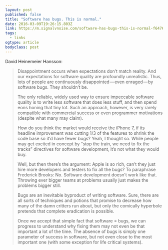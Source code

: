 ```yaml
---
layout: post 
published: false 
title: "Software has bugs. This is normal." 
date: 2016-03-09T19:26:15.803Z 
link: https://m.signalvnoise.com/software-has-bugs-this-is-normal-f64761a262ca#.5yo1dasc9 
tags:
  - links
ogtype: article 
bodyclass: post 
---
```


David Heinemeier Hansson:

> Disappointment occurs when expectations don’t match reality. And our expectations for software quality are profoundly unrealistic. Thus, lots of people are continuously disappointed — even enraged — by software bugs. They shouldn’t be.
> 
> The only reliable, widely used way to ensure impeccable software quality is to write less software that does less stuff, and then spend eons honing that tiny lot. Such an approach, however, is very rarely compatible with commercial success or even programmer motivations (despite what many may claim).
> 
> How do you think the market would receive the iPhone 7, if its headline improvement was cutting 1/3 of the features to shrink the code base so it’d have fewer bugs? Yeah, I thought so. While people may get excited in concept by “stop the train, we need to fix the tracks” directives for software development, it’s not what they would buy.
>
> Well, but then there’s the argument: Apple is so rich, can’t they just hire more developers and testers to fix all the bugs? To paraphrase Frederick Brooks: No. Software development doesn’t work like that. Throwing ever bigger teams at problems usually just makes the problems bigger still.
> 
> Bugs are an inevitable byproduct of writing software. Sure, there are all sorts of techniques and potions that promise to decrease how many of the damn critters run about, but only the comically hyperbole pretends that complete eradication is possible.
> 
> Once we accept that simple fact that software = bugs, we can progress to understand why fixing them may not even be that important a lot of the time. The absence of bugs is simply one parameter of success in software, but not even close to the most important one (with some exception for life critical systems).